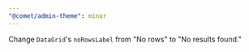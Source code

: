 ```yaml
---
"@comet/admin-theme": minor
---
```


Change `DataGrid`'s `noRowsLabel` from "No rows" to "No results found."

